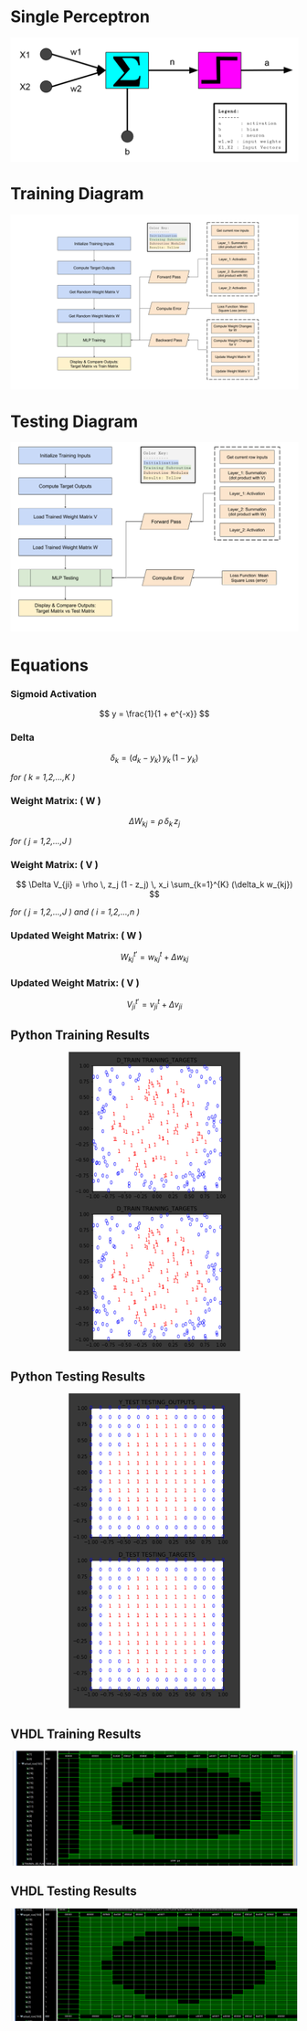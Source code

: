 # Single Perceptron
<p>
  <img align="center" src="https://github.com/RLR-GitHub/MultilayerPerceptron/blob/master/images/perceptron.PNG" />
</p>

# Training Diagram
<img align="center" src="https://github.com/RLR-GitHub/MultilayerPerceptron/blob/master/images/training_diagram.png" >

# Testing Diagram
<p align="center">
  <img width="750" src="https://github.com/RLR-GitHub/MultilayerPerceptron/blob/master/images/testing_diagram.png" >
</p>

# Equations
### Sigmoid Activation
$$
y = \frac{1}{1 + e^{-x}}
$$

### Delta
$$
\delta_k = (d_k - y_k) \, y_k \, (1 - y_k)
$$

*for \( k = 1,2,...,K \)*

### Weight Matrix: \( W \)
$$
\Delta W_{kj} = \rho \, \delta_k \, z_j
$$

*for \( j = 1,2,...,J \)*

### Weight Matrix: \( V \)
$$
\Delta V_{ji} = \rho \, z_j (1 - z_j) \, x_i \sum_{k=1}^{K} (\delta_k w_{kj})
$$

*for \( j = 1,2,...,J \) and \( i = 1,2,...,n \)*

### Updated Weight Matrix: \( W \)
$$
W_{kj}^{t'} = w_{kj}^{t} + \Delta w_{kj}
$$

### Updated Weight Matrix: \( V \)
$$
V_{ji}^{t'} = v_{ji}^{t} + \Delta v_{ji}
$$

## Python Training Results

<p align="center">
  <img width="300" src="https://github.com/RLR-GitHub/MultilayerPerceptron/blob/master/images/training_result_matrices.PNG">
</p>


## Python Testing Results

<p align="center">
  <img width="300" src="https://github.com/RLR-GitHub/MultilayerPerceptron/blob/master/images/testing_result_matrices.PNG">
</p>

## VHDL Training Results

<p align = "center">
    <img width="500" src="https://github.com/RLR-GitHub/MultilayerPerceptron/blob/master/images/actual.PNG">
</p>

## VHDL Testing Results

<p align = "center">
    <img width="500" src="https://github.com/RLR-GitHub/MultilayerPerceptron/blob/master/images/target.PNG">
</p>
